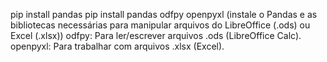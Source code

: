 pip install pandas
pip install pandas odfpy openpyxl (instale o Pandas e as bibliotecas necessárias para manipular arquivos do LibreOffice (.ods) ou Excel (.xlsx))
odfpy: Para ler/escrever arquivos .ods (LibreOffice Calc).
openpyxl: Para trabalhar com arquivos .xlsx (Excel).